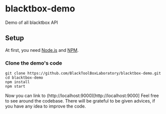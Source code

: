 # blacktbox-demo

Demo of all blacktbox API

## Setup

At first, you need [Node.js](https://nodejs.org/en/) and [NPM](https://www.npmjs.com).

### Clone the demo's code

    git clone https://github.com/BlackToolBoxLaboratory/blacktbox-demo.git
    cd blacktbox-demo
    npm install
    npm start

Now you can link to (http://localhost:9000)[http://localhost:9000]
Feel free to see around the codebase.
There will be grateful to be given advices, if you have any idea to improve the code.                                      